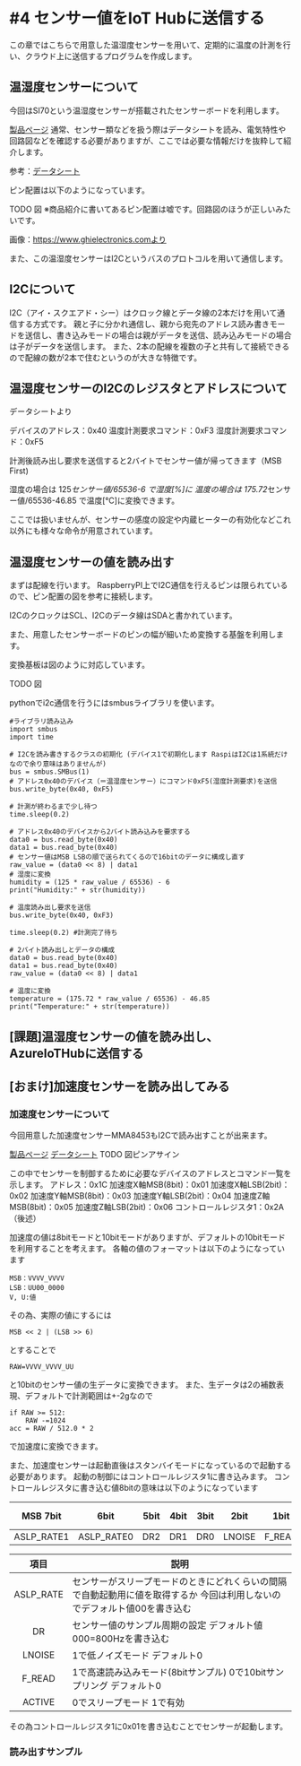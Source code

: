 # #4 センサー値をIoT Hubに送信する
この章ではこちらで用意した温湿度センサーを用いて、定期的に温度の計測を行い、クラウド上に送信するプログラムを作成します。

## 温湿度センサーについて
今回はSI70という温湿度センサーが搭載されたセンサーボードを利用します。

[製品ページ](https://www.ghielectronics.com/catalog/product/528)
通常、センサー類などを扱う際はデータシートを読み、電気特性や回路図などを確認する必要がありますが、ここでは必要な情報だけを抜粋して紹介します。

参考：[データシート](https://www.silabs.com/documents/public/data-sheets/Si7020-A20.pdf)

ピン配置は以下のようになっています。

TODO 図
※商品紹介に書いてあるピン配置は嘘です。回路図のほうが正しいみたいです。

画像：https://www.ghielectronics.comより

また、この温湿度センサーはI2Cというバスのプロトコルを用いて通信します。

## I2Cについて
I2C（アイ・スクエアド・シー）はクロック線とデータ線の2本だけを用いて通信する方式です。
親と子に分かれ通信し、親から宛先のアドレス読み書きモードを送信し、書き込みモードの場合は親がデータを送信、読み込みモードの場合は子がデータを送信します。
また、2本の配線を複数の子と共有して接続できるので配線の数が2本で住むというのが大きな特徴です。

## 温湿度センサーのI2Cのレジスタとアドレスについて
データシートより

デバイスのアドレス：0x40
温度計測要求コマンド：0xF3
湿度計測要求コマンド：0xF5

計測後読み出し要求を送信すると2バイトでセンサー値が帰ってきます（MSB First)

湿度の場合は
125*センサー値/65536-6
で湿度[%]に
温度の場合は
175.72*センサー値/65536-46.85
で温度[℃]に変換できます。

ここでは扱いませんが、センサーの感度の設定や内蔵ヒーターの有効化などこれ以外にも様々な命令が用意されています。

## 温湿度センサーの値を読み出す
まずは配線を行います。
RaspberryPI上でI2C通信を行えるピンは限られているので、ピン配置の図を参考に接続します。

I2CのクロックはSCL、I2Cのデータ線はSDAと書かれています。

また、用意したセンサーボードのピンの幅が細いため変換する基盤を利用します。

変換基板は図のように対応しています。

TODO 図

pythonでi2c通信を行うにはsmbusライブラリを使います。

```
#ライブラリ読み込み
import smbus
import time

# I2Cを読み書きするクラスの初期化 (デバイス1で初期化します RaspiはI2Cは1系統だけなので余り意味はありませんが)
bus = smbus.SMBus(1)
# アドレス0x40のデバイス（＝温湿度センサー）にコマンド0xF5(湿度計測要求)を送信
bus.write_byte(0x40, 0xF5)

# 計測が終わるまで少し待つ
time.sleep(0.2)

# アドレス0x40のデバイスから2バイト読み込みを要求する
data0 = bus.read_byte(0x40)
data1 = bus.read_byte(0x40)
# センサー値はMSB LSBの順で送られてくるので16bitのデータに構成し直す
raw_value = (data0 << 8) | data1
# 湿度に変換
humidity = (125 * raw_value / 65536) - 6
print("Humidity:" + str(humidity))

# 温度読み出し要求を送信
bus.write_byte(0x40, 0xF3)

time.sleep(0.2) #計測完了待ち

# 2バイト読み出しとデータの構成
data0 = bus.read_byte(0x40)
data1 = bus.read_byte(0x40)
raw_value = (data0 << 8) | data1

# 温度に変換
temperature = (175.72 * raw_value / 65536) - 46.85
print("Temperature:" + str(temperature))
```

## [課題]温湿度センサーの値を読み出し、AzureIoTHubに送信する


## [おまけ]加速度センサーを読み出してみる
### 加速度センサーについて
今回用意した加速度センサーMMA8453もI2Cで読み出すことが出来ます。

[製品ページ](https://www.ghielectronics.com/catalog/product/442)
[データシート](http://www.nxp.com/docs/en/data-sheet/MMA8453Q.pdf)
TODO 図ピンアサイン

この中でセンサーを制御するために必要なデバイスのアドレスとコマンド一覧を示します。
アドレス：0x1C
加速度X軸MSB(8bit)：0x01
加速度X軸LSB(2bit)：0x02
加速度Y軸MSB(8bit)：0x03
加速度Y軸LSB(2bit)：0x04
加速度Z軸MSB(8bit)：0x05
加速度Z軸LSB(2bit)：0x06
コントロールレジスタ1：0x2A（後述）

加速度の値は8bitモードと10bitモードがありますが、デフォルトの10bitモードを利用することを考えます。
各軸の値のフォーマットは以下のようになっています
```
MSB：VVVV_VVVV
LSB：UU00_0000
V, U:値
```
その為、実際の値にするには
```
MSB << 2 | (LSB >> 6)
```
とすることで
```
RAW=VVVV_VVVV_UU
```
と10bitのセンサー値の生データに変換できます。
また、生データは2の補数表現、デフォルトで計測範囲は+-2gなので
```
if RAW >= 512:
    RAW -=1024
acc = RAW / 512.0 * 2
```

で加速度に変換できます。

また、加速度センサーは起動直後はスタンバイモードになっているので起動する必要があります。
起動の制御にはコントロールレジスタ1に書き込みます。
コントロールレジスタに書き込む値8bitの意味は以下のようになっています


| MSB 7bit | 6bit | 5bit | 4bit | 3bit | 2bit | 1bit | 0bit LSB |
|:-------------:|:-------------:|:-------------:|:-------------:|:-------------:|:-------------:|:-------------:|:-------------:|
|ASLP_RATE1|ASLP_RATE0|DR2|DR1|DR0|LNOISE|F_READ|ACTIVE|

|項目|説明|
|:--:|---|
|ASLP_RATE|センサーがスリープモードのときにどれくらいの間隔で自動起動用に値を取得するか 今回は利用しないのでデフォルト値00を書き込む|
|DR|センサー値のサンプル周期の設定 デフォルト値000=800Hzを書き込む|
|LNOISE|1で低ノイズモード デフォルト0|
|F_READ|1で高速読み込みモード(8bitサンプル) 0で10bitサンプリング デフォルト0|
|ACTIVE|0でスリープモード 1で有効|

その為コントロールレジスタ1に0x01を書き込むことでセンサーが起動します。

### 読み出すサンプル
